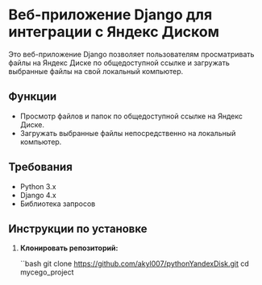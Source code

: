 # Веб-приложение Django для интеграции с Яндекс Диском

Это веб-приложение Django позволяет пользователям просматривать файлы на Яндекс Диске по общедоступной ссылке и загружать выбранные файлы на свой локальный компьютер.

## Функции

- Просмотр файлов и папок по общедоступной ссылке на Яндекс Диске.
- Загружать выбранные файлы непосредственно на локальный компьютер.

## Требования

- Python 3.x
- Django 4.x
- Библиотека запросов

## Инструкции по установке

1. **Клонировать репозиторий:**

   ``bash
git clone https://github.com/akyl007/pythonYandexDisk.git
   cd mycego_project